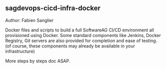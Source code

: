 sagdevops-cicd-infra-docker
----------------------------

Author: Fabien Sanglier

Docker files and scripts to build a full SoftwareAG CI/CD environment all provisioned using Docker.
Some standard components like Jenkins, Docker Registry, Git servers are also provided for completion and ease of testing. 
(of course, these components may already be available in your infrastructure)

More steps by steps doc ASAP.